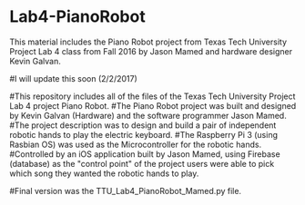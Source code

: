 # Lab4-PianoRobot
This material includes the Piano Robot project from Texas Tech University Project Lab 4 class from Fall 2016 by Jason Mamed and hardware designer Kevin Galvan.

#I will update this soon (2/2/2017)

#This repository includes all of the files of the Texas Tech University Project Lab 4 project Piano Robot.
#The Piano Robot project was built and designed by Kevin Galvan (Hardware) and the software programmer Jason Mamed.
#The project description was to design and build a pair of independent robotic hands to play the electric keyboard.
#The Raspberry Pi 3 (using Rasbian OS) was used as the Microcontroller for the robotic hands.
#Controlled by an iOS application built by Jason Mamed, using Firebase (database) as the "control point" of the project users were able to pick which song they wanted the robotic hands to play.

#Final version was the TTU_Lab4_PianoRobot_Mamed.py file.

